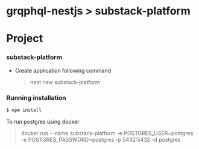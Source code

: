 # grqphql-nestjs > substack-platform
# Project

### substack-platform
- Create application following command

  > nest new substack-platform

### Running installation

  ```bash
  $ npm install

  ```

  To run postgres using docker

  > docker run --name substack-platform -e POSTGRES_USER=postgres -e POSTGRES_PASSWORD=postgres -p 5432:5432 -d postgres